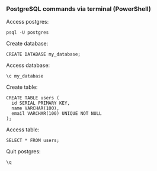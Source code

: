 ### PostgreSQL commands via terminal (PowerShell)

Access postgres:
```
psql -U postgres
```

Create database:
```
CREATE DATABASE my_database;
```

Access database:
```
\c my_database
```

Create table:
```
CREATE TABLE users (
  id SERIAL PRIMARY KEY,
  name VARCHAR(100),
  email VARCHAR(100) UNIQUE NOT NULL
);
```

Access table:
```
SELECT * FROM users;
```

Quit postgres:
<!-- Quit databas -->
```
\q
```
